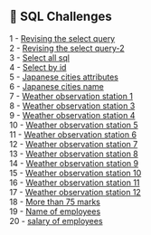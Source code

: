 ## 🎯 SQL Challenges

1 - [Revising the select query](https://github.com/danipishinin/HackerRank/blob/main/sql/revising-the-select-query.md) </br >
2 - [Revising the select query-2](https://github.com/danipishinin/HackerRank/blob/main/sql/revising-the-select-query-2.md) </br >
3 - [Select all sql](https://github.com/danipishinin/HackerRank/blob/main/sql/select-all-sql.md) </br >
4 - [Select by id](https://github.com/danipishinin/HackerRank/blob/main/sql/select-by-id.md) </br >
5 - [Japanese cities attributes](https://github.com/danipishinin/HackerRank/blob/main/sql/japanese-cities-attributes.md) </br >
6 - [Japanese cities name](https://github.com/danipishinin/HackerRank/blob/main/sql/japanese-cities-name.md) </br >
7 - [Weather observation station 1](https://github.com/danipishinin/HackerRank/blob/main/sql/weather-observation-station-1.md) </br >
8 - [Weather observation station 3](https://github.com/danipishinin/HackerRank/blob/main/sql/weather-observation-station-3.md) </br >
9 - [Weather observation station 4](https://github.com/danipishinin/HackerRank/blob/main/sql/weather-observation-station-4.md) </br >
10 - [Weather observation station 5](https://github.com/danipishinin/HackerRank/blob/main/sql/weather-observation-station-5.md) </br >
11 - [Weather observation station 6](https://github.com/danipishinin/HackerRank/blob/main/sql/weather-observation-station-6.md) </br >
12 - [Weather observation station 7](https://github.com/danipishinin/HackerRank/blob/main/sql/weather-observation-station-7.md) </br >
13 - [Weather observation station 8](https://github.com/danipishinin/HackerRank/blob/main/sql/weather-observation-station-8.md) </br >
14 - [Weather observation station 9](https://github.com/danipishinin/HackerRank/blob/main/sql/weather-observation-station-9.md) </br >
15 - [Weather observation station 10](https://github.com/danipishinin/HackerRank/blob/main/sql/weather-observation-station-10.md) </br >
16 - [Weather observation station 11](https://github.com/danipishinin/HackerRank/blob/main/sql/weather-observation-station-11.md) </br >
17 - [Weather observation station 12](https://github.com/danipishinin/HackerRank/blob/main/sql/weather-observation-station-12.md) </br >
18 - [More than 75 marks](https://github.com/danipishinin/HackerRank/blob/main/sql/more-than-75-marks.md) </br >
19 - [Name of employees](https://github.com/danipishinin/HackerRank/blob/main/sql/name-of-employees.md) </br >
20 - [salary of employees](https://github.com/danipishinin/HackerRank/blob/main/sql/salary-of-employees.md) </br >